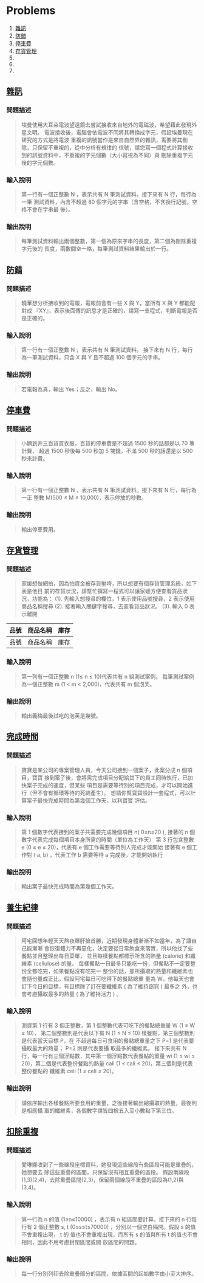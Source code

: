 # Problems

1. [雜訊](#雜訊)
2. [防錯](#防錯)
3. [停車費](#停車費)
4. [存貨管理](#存貨管理)
5. [](#)
6. [](#)
7. [](#)

## [雜訊](./exercise_1_230315/src/Main.java)

### 問題描述

>埃曼使用大耳朵電波望遠鏡去嘗試接收來自地外的電磁波，希望藉此發現外星文明。
電波接收後，電腦會依電波不同將其轉換成字元，假設埃曼現在研究的方式是將電波
重複的訊號當作是來自自然界的雜訊，需要將其刪除，只保留不重複的，從中分析有規律的
信號，請您寫一個程式計算接收到的訊號資料中，不重複的字元個數（大小寫視為不同）與
刪除重複字元後的字元個數。

### 輸入說明

>第一行有一個正整數 N ，表示共有 N 筆測試資料。接下來有 N 行，每行為一筆
測試資料，內含不超過 80 個字元的字串（含空格，不含換行記號，空格不會在字串最
後）。

### 輸出說明

>每筆測試資料輸出兩個整數，第一個為原來字串的長度，第二個為刪除重複字元後的
長度，兩數間空一格，每筆測試資料結果輸出於一行。

## [防錯](./exercise_2_230315/src/Main.java)

### 問題描述

>曉華想分析接收到的電報，電報前會有一些 X 與 Y，當所有 X 與 Y 都能配對成
『XY』，表示後面傳的訊息才是正確的，請寫一支程式，判斷電報是否是正確的。

### 輸入說明

>第一行有一個正整數 N ，表示共有 N 筆測試資料。
接下來有 N 行，每行為一筆測試資料，只含 X 與 Y 且不超過 100 個字元的字串。

### 輸出說明

>若電報為真，輸出 Yes；反之，輸出 No。

## [停車費](./exercise_3_230315/src/Main.java)

### 問題描述

>小嫻到井三百貨買衣服，百貨的停車費是不超過 1500 秒的話都是以 70 塊計費，
超過 1500 秒後每 500 秒加 5 塊錢，不滿 500 秒的話還是以 500 秒來計費。

### 輸入說明

>第一行有一個正整數 N ，表示共有 N 筆測試資料。接下來有 N 行，每行為一正
整數 M(500 ≤ M ≤ 10,000)，表示停放的秒數。

### 輸出說明

>輸出停車費用。

## [存貨管理](./exercise_3_230315/src/Main.java)

### 問題描述

>家媛想做網拍，因為怕資金被存貨壓垮，所以想要有個存貨管理系統，如下表是他目
前的存貨狀況，請幫忙撰寫一程式可以讓家媛方便查看貨品狀況，功能為：
(1). 先輸入想搜尋的欄位，1 表示使用品號搜尋，2 表示使用商品名稱搜尋
(2). 接著輸入關鍵字搜尋，去查看貨品狀況。
(3). 輸入 0 表示離開

|品號|商品名稱|庫存|
|:-|:-:|:-|
|品號|商品名稱|庫存|


### 輸入說明

>第一列有一個正整數 n (1≤ n ≤ 10)代表共有 n 組測試案例。
每筆測試案例為一個正整數 m (1 < m < 2,000)，代表共有 m 個泡芙。


### 輸出說明

>輸出義梅最後試吃的泡芙是幾號。

## [完成時間](.)

### 問題描述

>寶寶是某公司的專案管理人員，今天公司接到一個案子，此案分成 n 個項目，寶寶
接到案子後，會將需完成項目分配給其下的員工同時執行，已加快案子完成的速度，但某些
項目是需要等待別的項目完成，才可以開始進行（但不會有循環等待的死結產生）。
想請你幫寶寶設計一套程式，可以計算案子最快完成時間為第幾個工作天，以利寶寶
評估。


### 輸入說明

>第 1 個數字代表接到的案子共需要完成幾個項目 n( 0≤n≤20 ),
接著的 n 個數字代表完成每個項目本身所需的時間（單位為工作天）
第 3 行包含整數 e (0 ≤ e ≤ 20)，代表有 e 個工作需要等待別人完成才能開始
接著有 e 個工作對 ( a, b) ，代表工作 b 需要等待 a 完成後，才能開始執行



### 輸出說明

>輸出案子最快完成時間為第幾個工作天。

## [養生紀律](.)

### 問題描述

>阿宅回想年輕天天熬夜爆肝搶首勝，近期發現身體漸漸不如當年，為了讓自己能漸漸
會恢復體力不再惡化，決定要從日常飲食來落實，所以他找了些餐點並且整理出每日菜單，
並且每樣餐點都標示所含的熱量 (calorie) 和纖維素 (cellulose) 的量。
每樣餐點一日最多只能吃一份，但餐點不一定要整份全都吃完，如果餐點沒有吃完一
整份的話，那所攝取的熱量和纖維素也會隨份量成正比。假設阿宅每日可吃得下的餐點總重
量為 W，他每天也會訂下今日的目標，有目標除了訂在要纖維素 ( 為了維持窈窕 ) 最多之
外，也會考慮攝取最多的熱量 ( 為了維持活力 ) 。


### 輸入說明

>測資第 1 行有 3 個正整數，第 1 個整數代表可吃下的餐點總重量 W (1 ≤ W ≤ 10)，
第二個整數則是代表以下有 N (1 ≤ N ≤ 10) 樣餐點，第三個整數則是代表當天目標 P，在
不超過每日可食用的餐點總重量之下 P=1 是代表要攝取最大的熱量； P=2 則是代表要攝
取最多的纖維素。
接下來共有 N 行，每一行有三個浮點數，其中第一個浮點數代表餐點的重量 wi (1
≤ wi ≤ 20)，第二個是代表整份餐點的熱量 cali (1 ≤ cali ≤ 20)，第三個則是代表整份餐點的
纖維素 celi (1 ≤ celi ≤ 20)。



### 輸出說明

>請依序輸出各樣餐點所要食用的重量，之後接著輸出總攝取的熱量，最後則是相應攝
取的纖維素，各個數字請皆四捨五入至小數點下第三位。

## [扣除重複](.)

### 問題描述

>愛琳娜收到了一些線段座標資料，她發現這些線段有些區段可能是重疊的，她想要去
除這些重疊的區間，只保留沒有相互重疊的區段。
假設兩線段(1,3)(2,4)，去除重疊區間(2,3)，保留兩個線段不重疊的區段為(1,2)與
(3,4)。



### 輸入說明

>第一行為 n 的值 (1≤n≤10000) ，表示有 n 組區間要計算。接下來的 n 行每行有
2 個正整數 s, t (0≤s≤t≤70000) ，分別以一個空白隔開。假設 s 的值不會重複出現， t 的
值也不會重複出現，而所有 s 的值與所有 t 的值也不會相同，因此不用考慮封閉區間或開
放區間的問題。



### 輸出說明

>每一行分別列印去除重疊部分的區間，依據區間的起始數字由小至大排序。
